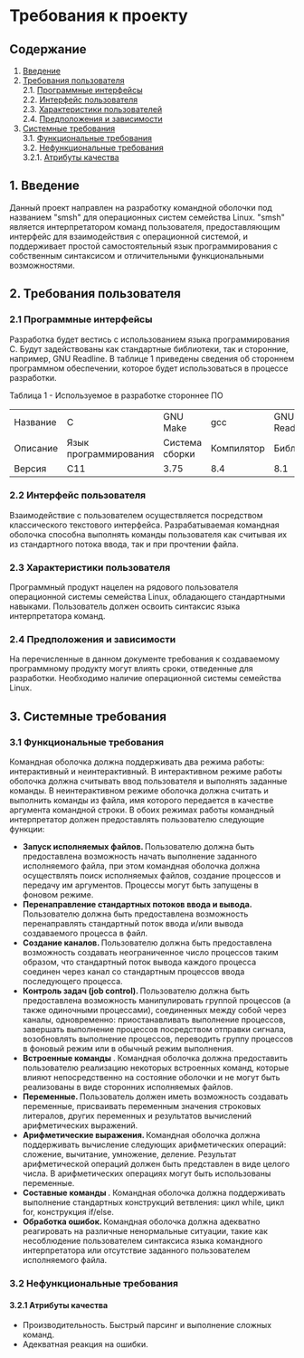 # Требования к проекту
## Содержание
1. [Введение](#1)<br>
2. [Требования пользователя](#2)<br>
  2.1. [Программные интерфейсы](#2.1)<br> 
  2.2. [Интерфейс пользователя](#2.2)<br>
  2.3. [Характеристики пользователей](#2.3)<br> 
  2.4. [Предположения и зависимости](#2.4)<br> 
3. [Системные требования](#3)<br> 
  3.1. [Функциональные требования](#3.1)<br> 
  3.2. [Нефункциональные требования](#3.2)<br>
     3.2.1. [Атрибуты качества](#3.2.1)<br>
## 1. Введение <a name="1"></a>
Данный проект направлен на разработку командной оболочки под названием "smsh" для операционных систем семейства Linux. "smsh" является интерпретатором команд пользователя, предоставляющим интерфейс для взаимодействия с операционной системой, и поддерживает простой самостоятельный язык программирования с собственным синтаксисом и отличительными функциональными возможностями.
## 2. Требования пользователя <a name="2"></a>
### 2.1 Программные интерфейсы <a name="2.1"></a>
Разработка будет вестись с использованием языка программирования C. Будут задействованы как стандартные библиотеки, так и сторонние, например, GNU Readline. В таблице 1 приведены сведения об стороннем программном обеспечении, которое будет использоваться в процессе разработки.

Таблица 1 - Используемое в разработке стороннее ПО
<table align="center">
  <tr>
    <td>Название</td>
    <td>C</td>
    <td>GNU Make</td>
    <td>gcc</td>
    <td>GNU Readline</td>
  </tr>
    <tr>
    <td>Описание</td>
    <td>Язык программирования</td>
    <td>Система сборки</td>
    <td>Компилятор</td>
    <td>Библиотека</td>
  </tr>
    <tr>
    <td>Версия</td>
    <td>C11</td>
    <td>3.75</td>
    <td>8.4</td>
    <td>8.1</td>
  </tr>
</table>
 
### 2.2 Интерфейс пользователя <a name="2.2"></a>
Взаимодействие с пользователем осуществляется посредством классического текстового интерфейса. Разрабатываемая командная оболочка способна выполнять команды пользователя как считывая их из стандартного потока ввода, так и при прочтении файла. 
### 2.3 Характеристики пользователя <a name="2.3"></a>
Программный продукт нацелен на рядового пользователя операционной системы семейства Linux, обладающего стандартными навыками. Пользователь должен освоить синтаксис языка интерпретатора команд.
### 2.4 Предположения и зависимости <a name="2.4"></a>
На перечисленные в данном документе требования к создаваемому программному продукту могут влиять сроки, отведенные для разработки. Необходимо наличие операционной системы семейства Linux.
## 3. Системные требования <a name="3"></a>
### 3.1 Функциональные требования <a name="3.1"></a>
Командная оболочка должна поддерживать два режима работы: интерактивный и неинтерактивный. В интерактивном режиме работы оболочка должна считывать ввод пользователя и выполнять заданные команды. В неинтерактивном режиме оболочка должна считать и выполнить команды из файла, имя которого передается в качестве аргумента командной строки.
В обоих режимах работы командный интерпретатор должен предоставлять пользователю следующие функции:
* <b>  Запуск исполняемых файлов. </b> Пользователю должна быть предоставлена  возможность начать выполнение заданного исполняемого файла, при этом командная оболочка должна осуществлять поиск исполняемых файлов, создание процессов и передачу им аргументов. Процессы могут быть запущены в фоновом режиме.  
* <b> Перенаправление стандартных потоков ввода и вывода. </b> Пользователю должна быть предоставлена  возможность перенаправлять стандартный поток ввода и/или вывода создаваемого процесса в файл.
* <b> Создание каналов. </b> Пользователю должна быть предоставлена  возможность создавать неограниченное число процессов таким образом, что стандартный поток вывода каждого процесса соединен через канал со стандартным процессов ввода последующего процесса.
* <b> Контроль задач (job control). </b> Пользователю должна быть предоставлена  возможность манипулировать группой процессов (а также одиночными процессами), соединенных между собой через каналы, одновременно: приостанавливать выполнение процессов, завершать выполнение процессов посредством отправки сигнала, возобновлять выполнение процессов, переводить группу процессов в фоновый режим или в обычный режим выполнения.
* <b> Встроенные команды </b>. Командная оболочка должна предоставить пользователю реализацию некоторых встроенных команд, которые влияют непосредственно на состояние оболочки и не могут быть реализованы в виде сторонних исполняемых файлов.
* <b> Переменные. </b> Пользователь должен иметь возможность создавать переменные, присваивать переменным значения строковых литералов, других переменных и результатов вычислений арифметических выражений.   
* <b>  Арифметические выражения. </b> Командная оболочка должна поддерживать вычисление следующих арифметических операций: сложение, вычитание, умножение, деление. Результат арифметической операций должен быть представлен в виде целого числа. В арифметических операциях могут быть использованы переменные.
* <b> Составные команды </b>. Командная оболочка должна поддерживать выполнение стандартных конструкций ветвления: цикл while, цикл for, конструкция if/else.
* <b> Обработка ошибок. </b> Командная оболочка должна адекватно реагировать на различные ненормальные ситуации, такие как несоблюдение пользователем синтаксиса языка командного интерпретатора или отсутствие заданного пользователем исполняемого файла.  
### 3.2 Нефункциональные требования <a name="3.2"></a>
#### 3.2.1 Атрибуты качества <a name="3.2.1"></a>
* Производительность. Быстрый парсинг и выполнение сложных команд.
*  Адекватная реакция на ошибки.
